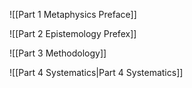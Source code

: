 
![[Part 1 Metaphysics Preface]]

![[Part 2 Epistemology Prefex]]

![[Part 3 Methodology]]

![[Part 4 Systematics|Part 4 Systematics]]
